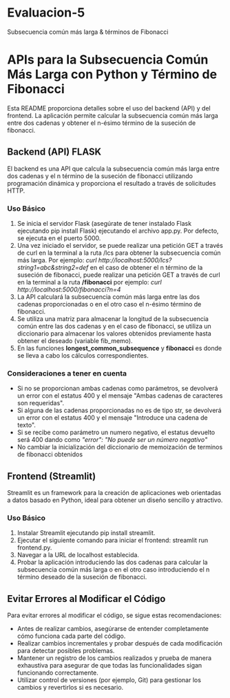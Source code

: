 # Evaluacion-5
Subsecuencia común más larga &amp; términos de Fibonacci

# APIs para la Subsecuencia Común Más Larga con Python y Término de Fibonacci
Esta README proporciona detalles sobre el uso del backend (API) y del frontend. La aplicación permite calcular la subsecuencia común más larga entre dos cadenas y obtener el n-ésimo término de la suseción de fibonacci.

## Backend (API) FLASK
El backend es una API que calcula la subsecuencia común más larga entre dos cadenas y el n término de la suseción de fibonacci utilizando programación dinámica y proporciona el resultado a través de solicitudes HTTP.

### Uso Básico
1. Se inicia el servidor Flask (asegúrate de tener instalado Flask ejecutando pip install Flask) ejecutando el archivo app.py. Por defecto, se ejecuta en el puerto 5000.
2. Una vez iniciado el servidor, se puede realizar una petición GET a través de curl en la terminal a la ruta /lcs para obtener la subsecuencia común más larga. Por ejemplo: _curl http://localhost:5000/lcs?string1=abc&string2=def_
en el caso de obtener el n término de la suseción de fibonacci, puede realizar una petición GET a través de curl en la terminal a la ruta **/fibonacci** por ejemplo: *curl http://localhost:5000/fibonacci?n=4*
3. La API calculará la subsecuencia común más larga entre las dos cadenas proporcionadas o en el otro caso el n-ésimo término de fibonacci.
4. Se utiliza una matriz para almacenar la longitud de la subsecuencia común entre las dos cadenas y en el caso de fibonacci, se utiliza un diccionario para almacenar los valores obtenidos previamente hasta obtener el deseado (variable fib_memo).
5. En las funciones **longest_common_subsequence** y **fibonacci** es donde se lleva a cabo los cálculos correspondientes.

### Consideraciones a tener en cuenta
- Si no se proporcionan ambas cadenas como parámetros, se devolverá un error con el estatus 400 y el mensaje "Ambas cadenas de caracteres son requeridas".
- Si alguna de las cadenas proporcionadas no es de tipo str, se devolverá un error con el estatus 400 y el mensaje "Introduce una cadena de texto".
- Si se recibe como parámetro un numero negativo, el estatus devuelto será 400 dando como _"error": "No puede ser un número negativo"_
- No cambiar la inicialización del diccionario de memoización de terminos de fibonacci obtenidos 

## Frontend (Streamlit)
Streamlit es un framework para la creación de aplicaciones web orientadas a datos basado en Python, ideal para obtener un diseño sencillo y atractivo.

### Uso Básico
1. Instalar Streamlit ejecutando pip install streamlit.
2. Ejecutar el siguiente comando para iniciar el frontend: streamlit run frontend.py.
3. Navegar a la URL de localhost establecida.
4. Probar la aplicación introduciendo las dos cadenas para calcular la subsecuencia común más larga o en el otro caso introduciendo el n término deseado de la suseción de fibonacci.

## Evitar Errores al Modificar el Código

Para evitar errores al modificar el código, se sigue estas recomendaciones:

- Antes de realizar cambios, asegúrarse de entender completamente cómo funciona cada parte del código.
- Realizar cambios incrementales y probar después de cada modificación para detectar posibles problemas.
- Mantener un registro de los cambios realizados y prueba de manera exhaustiva para asegurar de que todas las funcionalidades sigan funcionando correctamente.
- Utilizar control de versiones (por ejemplo, Git) para gestionar los cambios y revertirlos si es necesario.

